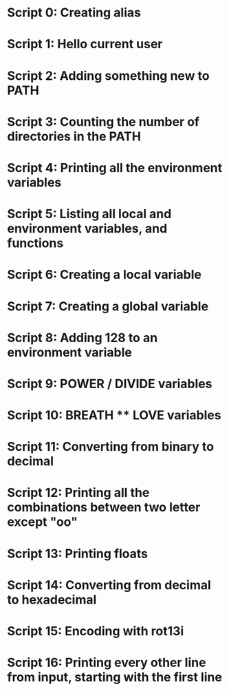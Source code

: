 # Script 0: Creating alias 
# Script 1: Hello current user
# Script 2: Adding something new to PATH
# Script 3: Counting the number of directories in the PATH
# Script 4: Printing all the environment variables
# Script 5: Listing all local and environment variables, and functions
# Script 6: Creating a local variable
# Script 7: Creating a global variable
# Script 8: Adding 128 to an environment variable
# Script 9: POWER / DIVIDE variables
# Script 10: BREATH ** LOVE variables
# Script 11: Converting from binary to decimal
# Script 12: Printing all the combinations between two letter except "oo"
# Script 13: Printing floats 
# Script 14: Converting from decimal to hexadecimal
# Script 15: Encoding with rot13i
# Script 16: Printing every other line from input, starting with the first line 
